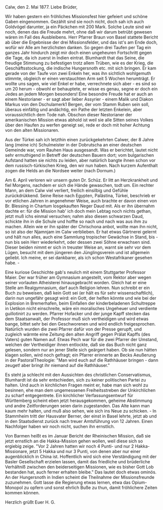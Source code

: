  Calw, den 2. Mai 1877.
Liebe Brüder,

Wir haben gestern ein fröhliches Missionsfest hier gefeiert und schöne Gaben eingenommen. Gezählt sind sie noch nicht, doch sah ich auch Goldvögel darunter, ja ein Päckchen mit 200 Mark. Solche Leute sind wir noch, denen das die Freude mehrt, ohne daß wir darum betrübt gewesen wären im Fall des Ausbleibens. Herr Pfarrer Braun von Basel stattete Bericht ab über die Ergebnisse der drei Missionsfelder, und das ist's am Ende doch, wofür wir Alle am herzlichsten danken. So gegen drei Taufen per Tag ein ganzes Jahr hindurch zeigt mir doch einen ungeheuren Fortschritt gegen die Tage, da ich zuerst in Indien eintrat. Blumhardt that das Seine, die freudige Stimmung zu befestigen trotz allem Trüben, wie es der Krieg, die Geschäftsstockung, die indische Hungersnoth etc. mit sich bringen. Er kam gerade von der Taufe von zwei Enkeln her, was ihn sichtlich wohlgemuth stimmte, obgleich er einen verstauchten Arm seit 5 Wochen herumträgt. Er wollte uns sagen, wie viel Enkel er habe, verrechnete sich aber - es sind so um 20 herum - obwohl er behauptete, er wisse es genau, segne er doch ein Jedes an jedem Morgen besonders! Eine besondre Freude hat er auch an einem Nestorianer - er sagt aber lieber Assyrier - einem Malik und Diakon Markus von den Dschulamerk1 Bergen, der vom Stamm Ruben sein soll, überaus einfältig und andächtig, ein Pathe der letzten Enkelein, aber voraussichtlich dem Tode nah. Obschon dieser Nestorianer der amerikanischen Mission etwas abhold ist weil sie alle Sitten seines Volkes über den Haufen zu werfen geneigt sei, rede er doch mit hoher Achtung von den alten Missionaren.

Aus der Türkei sah ich letzthin einen zurückgekehrten Calwer, der 8 Jahre lang (meine ich) Schulmeister in der Dobrutscha an einer deutschen Gemeinde war, vom Rauhen Haus ausgesandt. Was er berichtet, lautet nicht sehr ermuthigend in Betreff der deutschen Bauern dort; vom bulgarischen Aufstand hatten sie nichts zu leiden, aber natürlich bangte ihnen schon vor dem russisch-türkischen Krieg, den wir nun haben. Nach kurzem Aufenthalt zogen die Helds an die Nordsee weiter (nach Dornum.)

Am 6. April verloren wir unsern guten Dr. Schüz. Er litt an Herzkrankheit und fiel Morgens, nachdem er sich die Hände gewaschen, todt um. Ein rechter Mann, an dem Calw viel verliert, freilich einsilbig und Gefühle zurückdrükkend. Seine Reise nach Egypten, Palästina, Türkei, beschrieb er vor etlichen Jahren in angenehmer Weise, auch brachte er davon einen von Br. Blessing in Chartum losgekauften Neger Daud mit. Als er ihn übernahm dachte er: für die Mission hab' ich doch mein Lebtag noch nichts gethan, jetzt muß ichs einmal versuchen; nahm also diesen schwarzen Daud, schickte ihn in die Schule und hoffte so nach und nach was aus ihm zu machen. Allein wie er ihn später der Chrischona anbot, wollte man ihn nicht, so ist also der Njamnjam im Calw verblieben. Er hat etwas Gärtnerei gelernt und hält nun alles, auch eine Sammlung tropischer Gewächse in Stand, bis - nun bis sein Herr wiederkehrt, oder dessen zwei Söhne erwachsen sind. Dieser beiden nimmt er sich in treuster Weise an, warnt sie sehr vor dem Lügen, besucht mit dem jüngeren den Jünglingsverein und ist allgemein geliebt. Ich meine, er sei dankbarer, als ich schon Westafrikaner gesehen habe. -

Eine kuriose Geschichte gab's neulich mit einem Stuttgarter Professor Maier. Der war früher am Gymnasium angestellt, vom Rektor aber wegen seiner vorlauten Atheisterei hinausgebracht worden. Gleich hat er eine Stelle am Realgymnasium, darf auch Religion lehren. Nun schreibt er ein Buch zu beweisen, daß kein Gott sei (er hält es für sehr wissenschaftlich), darin nun ungefähr gesagt wird: ein Gott, der helfen könnte und wie bei der Explosion in Bremerhafen, beim Einfallen der kinderbeladenen Schultreppe in Uetikon nicht einschreite, wäre ein moralisches Ungeheuer und verdiente guillotinirt zu werden. Pfarrer Hofacker und der junge Kapff stecken das dem Staatsanwalt, der Professor muß sich vertheidigen und wird etwas bange, bittet sehr bei den Geschworenen und wird endlich freigesprochen. Natürlich wurden die zwei Pfarrer dafür von der Presse gerupft, und zugleich wärmte eine Zeitung den alten Angriff gegen Prälat Kapffs (des Vaters) guten Namen auf. Etwas Pech war für die zwei Pfarrer der Umstand, welchen der Vertheidiger ihnen entlockte, daß sie das Buch nicht ganz gelesen, sondern nur an jener Stelle sich geärgert haben. Ob sie nun hätten klagen sollen, wird noch gefragt; ein Pfarrer erinnerte an Becks Aeußerung in der PastoralTheologie: "Man wird euch auf die Rathhäuser bringen - dann zeuget! aber bringt ihr niemand auf die Rathhäuser."

Es steht ja schlecht mit den Aussichten des christlichen Conservatismus, Blumhardt ist da sehr entschieden, sich zu keiner politischen Partei zu halten. Und auch in kirchlichen Fragen meint er, habe man sich wohl zu besinnen, ehe man dem ungemessenen Freiheitsstreben der Unkirchlichen zu scharf entgegentrete. Ein kirchlicher Verfassungsentwurf für Württemberg scheint eben jetzt herausgekommen, geheime Abstimmung und andre Zeitforderungen seien darin zugestanden. Das Alte kann man kaum mehr halten, und muß also sehen, wie sich ins Neue zu schicken. - In Stammheim tritt der Hausvater Berner, der einst in Basel lehrte, jetzt ab und in den Staatsdienst zurück nach treuer Amtsführung von 12 Jahren. Einen Nachfolger haben wir noch nicht, suchen ihn ernstlich.

Von Barmen heißt es im Januar Bericht der Rheinischen Mission, daß sie jetzt ernstlich an die Hakka-Mission gehen wollen, weil diese sich so ergiebig zeige. "Vor 2 Jahren hatten wir noch 4 Punti- und nur 2 Hakka-Missionare, jetzt 5 Hakka und nur 3 Punti, von denen aber nur einer augenblicklich in China ist. Hoffentlich wird sich eine Verständigung mit der Basler Gesellschaft erzielen lassen, damit das friedliche und brüderliche Verhältniß zwischen den beiderseitigen Missionen, wie es bisher Gott Lob bestanden hat, auch ferner erhalten bleibe." Das lautet doch etwas ominös. 
An der Hungersnoth in Indien scheint die Theilnahme der Missionsfreunde zuzunehmen. Gott lasse die Regierung etwas lernen, etwa das Opium-Monopol zu opfern und sonst ehrlich Buße zu thun, damit fröhlichere Zeiten kommen können.

 Herzlich grüßt Euer
 H. G.

